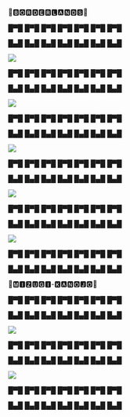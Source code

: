 🍑🅱🅾🆁🅳🅴🆁🅻🅰🅽🅳🆂🍑

█▀█ █▀█ █▀█ █▀█ █▀█ █▀█ █▀█

█▄█ █▄█ █▄█ █▄█ █▄█ █▄█ █▄█

![](https://github.com/Mizugi-Kanojo/Mizugi-Kanojo/blob/main/3da4228a2d7be6deef6a241ea176f82c.gif)

█▀█ █▀█ █▀█ █▀█ █▀█ █▀█ █▀█

█▄█ █▄█ █▄█ █▄█ █▄█ █▄█ █▄█

![](https://github.com/Mizugi-Kanojo/Mizugi-Kanojo/blob/main/9820728fc107307c125c73753ab0b85475cb93f7.gif)

█▀█ █▀█ █▀█ █▀█ █▀█ █▀█ █▀█

█▄█ █▄█ █▄█ █▄█ █▄█ █▄█ █▄█

![](https://github.com/Mizugi-Kanojo/Mizugi-Kanojo/blob/main/d3c683325ca8128003b7c2636eba33de.gif)

█▀█ █▀█ █▀█ █▀█ █▀█ █▀█ █▀█

█▄█ █▄█ █▄█ █▄█ █▄█ █▄█ █▄█

![](https://github.com/Mizugi-Kanojo/Mizugi-Kanojo/blob/main/d66f70df6d48c04988589254edd939d9.gif)

█▀█ █▀█ █▀█ █▀█ █▀█ █▀█ █▀█

█▄█ █▄█ █▄█ █▄█ █▄█ █▄█ █▄█

![](https://github.com/Mizugi-Kanojo/Mizugi-Kanojo/blob/main/d9602ed92c30904dae20069f8d829e1b.gif)

█▀█ █▀█ █▀█ █▀█ █▀█ █▀█ █▀█

█▄█ █▄█ █▄█ █▄█ █▄█ █▄█ █▄█


🍑🅼🅸🆉🆄🅶🅸-🅺🅰🅽🅾🅹🅾🍑

█▀█ █▀█ █▀█ █▀█ █▀█ █▀█ █▀█

█▄█ █▄█ █▄█ █▄█ █▄█ █▄█ █▄█

![](https://github.com/Fleaky12/Hentai/blob/21a961f05ecb202f2655d8f67183c00acce7482e/c2e17938b7ffca33e305e5447d6c8765.gif)

█▀█ █▀█ █▀█ █▀█ █▀█ █▀█ █▀█

█▄█ █▄█ █▄█ █▄█ █▄█ █▄█ █▄█

![](https://github.com/Mizugi-Kanojo/Mizugi-Kanojo/blob/51a1a95661c31e2b21c7fc90c889cba83ef89534/dfbfa29491b2c50219800617c237b56e.gif)

█▀█ █▀█ █▀█ █▀█ █▀█ █▀█ █▀█

█▄█ █▄█ █▄█ █▄█ █▄█ █▄█ █▄█


